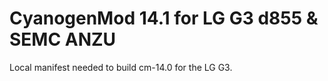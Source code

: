 CyanogenMod 14.1 for LG G3 d855 & SEMC ANZU
===============

Local manifest needed to build cm-14.0 for the LG G3.


